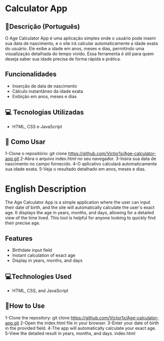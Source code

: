 # Calculator App
## 📜Descrição (Português)
O Age Calculator App é uma aplicação simples onde o usuário pode inserir sua data de nascimento, e o site irá calcular automaticamente a idade exata do usuário. Ele exibe a idade em anos, meses e dias, permitindo uma visualização detalhada do tempo vivido. Essa ferramenta é útil para quem deseja saber sua idade precisa de forma rápida e prática.
## Funcionalidades
- Inserção de data de nascimento
- Cálculo instantâneo da idade exata
- Exibição em anos, meses e dias
## 💻 Tecnologias Utilizadas
- HTML, CSS e JavaScript
## 🚀 Como Usar
1-Clone o repositório: git clone https://github.com/Victor1x/Age-calculator-app.git
2-Abra o arquivo index.html no seu navegador.
3-Insira sua data de nascimento no campo fornecido.
4-O aplicativo calculará automaticamente sua idade exata.
5-Veja o resultado detalhado em anos, meses e dias.
# English Description
The Age Calculator App is a simple application where the user can input their date of birth, and the site will automatically calculate the user's exact age. It displays the age in years, months, and days, allowing for a detailed view of the time lived. This tool is helpful for anyone looking to quickly find their precise age.
## Features
- Birthdate input field
- Instant calculation of exact age
- Display in years, months, and days
## 💻Technologies Used
- HTML, CSS, and JavaScript
## 🚀How to Use
1-Clone the repository: git clone https://github.com/Victor1x/Age-calculator-app.git
2-Open the index.html file in your browser.
3-Enter your date of birth in the provided field.
4-The app will automatically calculate your exact age.
5-View the detailed result in years, months, and days.
‎index.html

